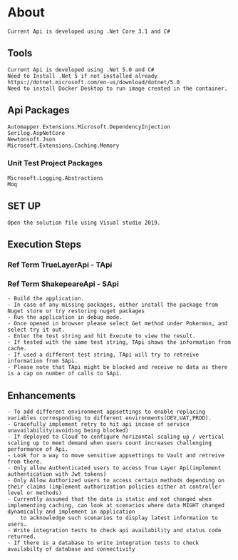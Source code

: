 ﻿# About
	Current Api is developed using .Net Core 3.1 and C#

## Tools
	Current Api is developed using .Net 5.0 and C#
	Need to Install .Net 5 if not installed already https://dotnet.microsoft.com/en-us/download/dotnet/5.0
	Need to install Docker Desktop to run image created in the container.

## Api Packages 
	Automapper.Extensions.Microsoft.DependencyInjection
	Serilog.AspNetCore
	Newtonsoft.Json
	Microsoft.Extensions.Caching.Memory

### Unit Test Project Packages
	Microsoft.Logging.Abstractions
	Moq

## SET UP
	Open the solution file using Visual studio 2019.

## Execution Steps
### Ref Term TrueLayerApi - TApi
### Ref Term ShakepeareApi - SApi

	- Build the application.
	- In case of any missing packages, either install the package from Nuget store or try restoring nuget packages 
	- Run the application in debug mode.
	- Once opened in browser please select Get method under Pokermon, and select try it out.
	- Enter the test string and hit Execute to view the result.
	- If tested with the same test string, TApi shows the information from cache.
	- If used a different test string, TApi will try to retreive information from SApi.
	- Please note that TApi might be blocked and receive no data as there is a cap on number of calls to SApi.

## Enhancements
	- To add different environment appsettings to enable replacing variables corresponding to different environments(DEV,UAT,PROD).
	- Gracefully implement retry to hit api incase of service unavailability(avoiding being blocked)
	- If deployed to Cloud to configure horizontal scaling up / vertical scaling up to meet demand when users count increases challenging performance of Api.
	- Look for a way to move sensitive appsettings to Vault and retreive from there.
	- Only allow Authenticated users to access True Layer Api(implement authentication with Jwt tokens)
	- Only Allow Authorized users to access certain methods depending on their claims (implement authorization policies either at controller level or methods)
	- Currently assumed that the data is static and not changed when implementing caching, can look at scenarios where data MIGHT changed dynamically and implement in application
		to acknowledge such scenarios to display latest information to users.
	- Write integration tests to check api availability and status code returned.
	- If there is a database to write integration tests to check availabilty of database and connectivity
